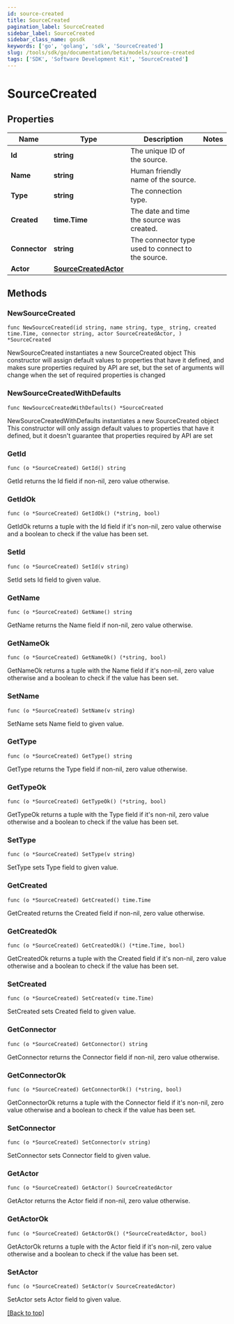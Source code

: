 ```yaml
---
id: source-created
title: SourceCreated
pagination_label: SourceCreated
sidebar_label: SourceCreated
sidebar_class_name: gosdk
keywords: ['go', 'golang', 'sdk', 'SourceCreated'] 
slug: /tools/sdk/go/documentation/beta/models/source-created
tags: ['SDK', 'Software Development Kit', 'SourceCreated']
---
```


# SourceCreated

## Properties

Name | Type | Description | Notes
------------ | ------------- | ------------- | -------------
**Id** | **string** | The unique ID of the source. | 
**Name** | **string** | Human friendly name of the source. | 
**Type** | **string** | The connection type. | 
**Created** | **time.Time** | The date and time the source was created. | 
**Connector** | **string** | The connector type used to connect to the source. | 
**Actor** | [**SourceCreatedActor**](SourceCreatedActor) |  | 

## Methods

### NewSourceCreated

`func NewSourceCreated(id string, name string, type_ string, created time.Time, connector string, actor SourceCreatedActor, ) *SourceCreated`

NewSourceCreated instantiates a new SourceCreated object
This constructor will assign default values to properties that have it defined,
and makes sure properties required by API are set, but the set of arguments
will change when the set of required properties is changed

### NewSourceCreatedWithDefaults

`func NewSourceCreatedWithDefaults() *SourceCreated`

NewSourceCreatedWithDefaults instantiates a new SourceCreated object
This constructor will only assign default values to properties that have it defined,
but it doesn't guarantee that properties required by API are set

### GetId

`func (o *SourceCreated) GetId() string`

GetId returns the Id field if non-nil, zero value otherwise.

### GetIdOk

`func (o *SourceCreated) GetIdOk() (*string, bool)`

GetIdOk returns a tuple with the Id field if it's non-nil, zero value otherwise
and a boolean to check if the value has been set.

### SetId

`func (o *SourceCreated) SetId(v string)`

SetId sets Id field to given value.


### GetName

`func (o *SourceCreated) GetName() string`

GetName returns the Name field if non-nil, zero value otherwise.

### GetNameOk

`func (o *SourceCreated) GetNameOk() (*string, bool)`

GetNameOk returns a tuple with the Name field if it's non-nil, zero value otherwise
and a boolean to check if the value has been set.

### SetName

`func (o *SourceCreated) SetName(v string)`

SetName sets Name field to given value.


### GetType

`func (o *SourceCreated) GetType() string`

GetType returns the Type field if non-nil, zero value otherwise.

### GetTypeOk

`func (o *SourceCreated) GetTypeOk() (*string, bool)`

GetTypeOk returns a tuple with the Type field if it's non-nil, zero value otherwise
and a boolean to check if the value has been set.

### SetType

`func (o *SourceCreated) SetType(v string)`

SetType sets Type field to given value.


### GetCreated

`func (o *SourceCreated) GetCreated() time.Time`

GetCreated returns the Created field if non-nil, zero value otherwise.

### GetCreatedOk

`func (o *SourceCreated) GetCreatedOk() (*time.Time, bool)`

GetCreatedOk returns a tuple with the Created field if it's non-nil, zero value otherwise
and a boolean to check if the value has been set.

### SetCreated

`func (o *SourceCreated) SetCreated(v time.Time)`

SetCreated sets Created field to given value.


### GetConnector

`func (o *SourceCreated) GetConnector() string`

GetConnector returns the Connector field if non-nil, zero value otherwise.

### GetConnectorOk

`func (o *SourceCreated) GetConnectorOk() (*string, bool)`

GetConnectorOk returns a tuple with the Connector field if it's non-nil, zero value otherwise
and a boolean to check if the value has been set.

### SetConnector

`func (o *SourceCreated) SetConnector(v string)`

SetConnector sets Connector field to given value.


### GetActor

`func (o *SourceCreated) GetActor() SourceCreatedActor`

GetActor returns the Actor field if non-nil, zero value otherwise.

### GetActorOk

`func (o *SourceCreated) GetActorOk() (*SourceCreatedActor, bool)`

GetActorOk returns a tuple with the Actor field if it's non-nil, zero value otherwise
and a boolean to check if the value has been set.

### SetActor

`func (o *SourceCreated) SetActor(v SourceCreatedActor)`

SetActor sets Actor field to given value.



[[Back to top]](#) 


